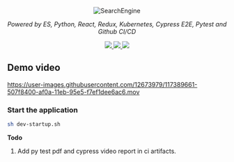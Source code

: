 <p align="center">
  <img src="https://i.imgur.com/j0ZQqwV.png" alt="SearchEngine">
</p>
<p align="center">
    <em>Powered by ES, Python, React, Redux, Kubernetes, Cypress E2E, Pytest and Github CI/CD</em>
</p>
<p align="center">

<p  align="center">
  <a href="https://github.com/dineshsonachalam/tech-courses-search-engine/actions" alt="CI/CD status">
      <img src="https://github.com/dineshsonachalam/tech-courses-search-engine/actions/workflows/k8-deploy.yml/badge.svg" />
  </a>
  <a href="https://www.python.org/downloads/release/python-390/" alt="Python 3.9">
      <img src="https://img.shields.io/badge/python-3.9-blue.svg" />
  </a>
  <a href="https://hub.docker.com/repository/docker/dineshsonachalam/tech-courses-search-engine-backend" alt="Docker pulls">
      <img src="https://img.shields.io/docker/pulls/dineshsonachalam/tech-courses-search-engine-backend.svg" />
  </a>
</p>
 
## Demo video
https://user-images.githubusercontent.com/12673979/117389661-507f8400-af0a-11eb-95e5-f7ef1dee6ac6.mov

### Start the application

```sh
sh dev-startup.sh
```
**Todo**

1. Add py test pdf and cypress video report in ci artifacts.
